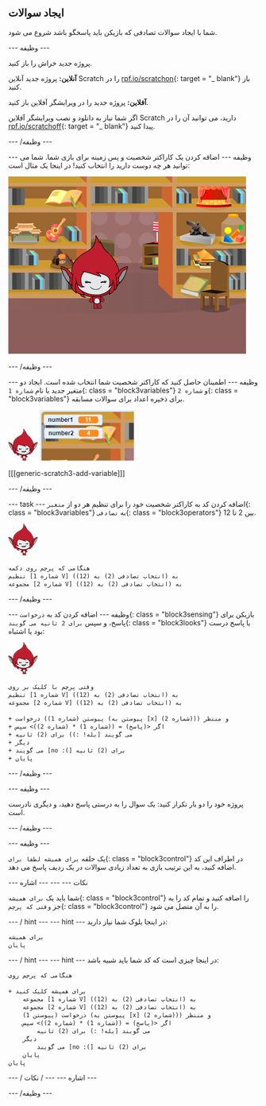## ایجاد سوالات

شما با ایجاد سوالات تصادفی که بازیکن باید پاسخگو باشد شروع می شود.

\--- وظیفه \---

پروژه جدید خراش را باز کنید.

**آنلاین:** پروژه جدید آنلاین Scratch را در [rpf.io/scratchon](http://rpf.io/scratchon){: target = "_ blank"} باز کنید.

**آفلاین:** پروژه جدید را در ویرایشگر آفلاین باز کنید.

اگر شما نیاز به دانلود و نصب ویرایشگر آفلاین Scratch دارید، می توانید آن را در [rpf.io/scratchoff](http://rpf.io/scratchoff){: target = "_ blank"} پیدا کنید.

\--- /وظیفه \---

\--- وظیفه \--- اضافه کردن یک کاراکتر شخصیت و پس زمینه برای بازی شما. شما می توانید هر چه دوست دارید را انتخاب کنید! در اینجا یک مثال است:

![تصویری](images/brain-setting.png)

\--- /وظیفه \---

\--- وظیفه \--- اطمینان حاصل کنید که کاراکتر شخصیت شما انتخاب شده است. ایجاد دو متغیر جدید با نام `شماره 1`{: class = "block3variables"} و `شماره 2`{: class = "block3variables"} برای ذخیره اعداد برای سوالات مسابقه.

![تصویری](images/giga-sprite.png) ![تصویری](images/brain-variables.png)

[[[generic-scratch3-add-variable]]]

\--- /وظیفه \---

\--- task \--- اضافه کردن کد به کاراکتر شخصیت خود را برای تنظیم هر دو از `متغیر`{: class = "block3variables"} به `تصادفی`{: class = "block3operators"} بین 2 تا 12.

![تصویری](images/giga-sprite.png)

```blocks3
هنگامی که پرچم روی دکمه
تنظیم [شماره 1 V] به (انتخاب تصادفی (2) به (12))
مجموعه [شماره 2 V] به (انتخاب تصادفی (2) به (12))
```

\--- /وظیفه \---

\--- وظیفه \--- اضافه کردن کد به `درخواست`{: class = "block3sensing"} بازیکن برای پاسخ، و سپس `برای 2 ثانیه می گویند`{: class = "block3looks"} یا پاسخ درست بود یا اشتباه:

![تصویری](images/giga-sprite.png)

```blocks3
وقتی پرچم با کلیک بر روی
تنظیم [شماره 1 V] به (انتخاب تصادفی (2) به (12))
مجموعه [شماره 2 V] به (انتخاب تصادفی (2) به (12))

+ درخواست (پیوستن (شماره 1) (پیوستن به [x] (شماره 2))) و منتظر
+ اگر <(پاسخ) = ((شماره 1) * (شماره 2))> سپس
+ می گویند [بله! :)) برای (2) ثانیه
+ دیگر
+ می گویند [no :(] برای (2) ثانیه
+ پایان
```

\--- /وظیفه \---

\--- وظیفه \---

پروژه خود را دو بار تکرار کنید: یک سوال را به درستی پاسخ دهید، و دیگری نادرست است.

\--- /وظیفه \---

\--- وظیفه \---

یک حلقه `برای همیشه لطفا برای`{: class = "block3control"} در اطراف این کد اضافه کنید، به این ترتیب بازی به تعداد زیادی سوالات در یک ردیف پاسخ می دهد.

\--- نکات \--- \--- \--- اشاره

شما باید یک `برای همیشه`{: class = "block3control"} را اضافه کنید و تمام کد را به جز `وقتی که پرچم`{: class = "block3control"} را به آن متصل می شود.

\--- / hint \--- \--- hint \--- در اینجا بلوک شما نیاز دارید:

```blocks3
برای همیشه
پایان
```

\--- / hint \--- \--- hint \--- در اینجا چیزی است که کد شما باید شبیه باشد:

```blocks3
هنگامی که پرچم روی

+ برای همیشه کلیک کنید
    مجموعه [شماره 1 V] به (انتخاب تصادفی (2) به (12))
    مجموعه [شماره 2 V] به (انتخاب تصادفی (2) به (12))
    درخواست (پیوستن 1) (پیوستن به [x] (شماره 2))) و منتظر
    اگر <(پاسخ) = ((شماره 1) * (شماره 2))> سپس
        می گویند [بله! :) برای (2) ثانیه
    دیگر
        می گویند [no :(] برای (2) ثانیه
    پایان
پایان
```

\--- / اشاره \--- \--- / نکات \---

\--- /وظیفه \---